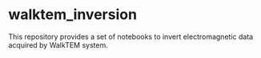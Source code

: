# walktem_inversion
This repository provides a set of notebooks to invert electromagnetic data acquired by WalkTEM system. 
